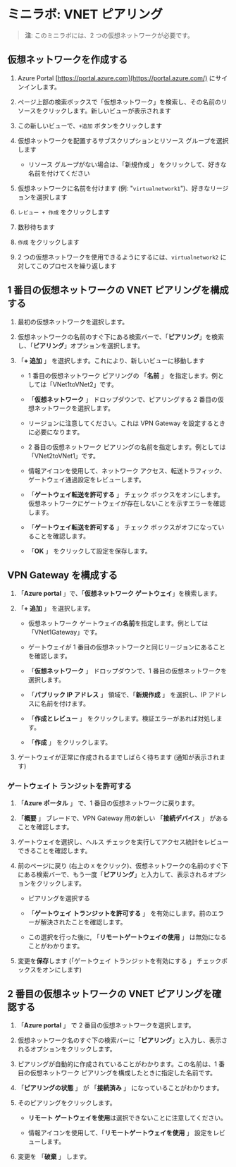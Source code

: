 ﻿# ミニラボ: VNET ピアリング

> **注**: このミニラボには、2 つの仮想ネットワークが必要です。

## 仮想ネットワークを作成する
1. Azure Portal [https://portal.azure.com](https://portal.azure.com/) にサインインします。

1. ページ上部の検索ボックスで「仮想ネットワーク」を検索し、その名前のリソースをクリックします。新しいビューが表示されます

1. この新しいビューで、`+追加` ボタンをクリックします

1. 仮想ネットワークを配置するサブスクリプションとリソース グループを選択します
    * リソース グループがない場合は、「新規作成 」 をクリックして、好きな名前を付けてください

1. 仮想ネットワークに名前を付けます (例: "`virtualnetwork1`")、好きなリージョンを選択します

1. `レビュー + 作成` をクリックします

1. 数秒待ちます

1. `作成` をクリックします

1. 2 つの仮想ネットワークを使用できるようにするには、`virtualnetwork2` に対してこのプロセスを繰り返します


## 1 番目の仮想ネットワークの VNET ピアリングを構成する

1. 最初の仮想ネットワークを選択します。 

1. 仮想ネットワークの名前のすぐ下にある検索バーで、「**ピアリング**」を検索し、「**ピアリング**」オプションを選択します。

1. 「**+ 追加** 」 を選択します。これにより、新しいビューに移動します

    + 1 番目の仮想ネットワーク ピアリングの 「**名前** 」 を指定します。例としては「VNet1toVNet2」です。 

    + 「**仮想ネットワーク** 」 ドロップダウンで、ピアリングする 2 番目の仮想ネットワークを選択します。 

    + リージョンに注意してください。これは VPN Gateway を設定するときに必要になります。 

    + 2 番目の仮想ネットワーク ピアリングの名前を指定します。例としては「VNet2toVNet1」です。 

    + 情報アイコンを使用して、ネットワーク アクセス、転送トラフィック、ゲートウェイ通過設定をレビューします。

    + 「**ゲートウェイ転送を許可する** 」 チェック ボックスをオンにします。仮想ネットワークにゲートウェイが存在しないことを示すエラーを確認します。 

    + 「**ゲートウェイ転送を許可する** 」 チェック ボックスがオフになっていることを確認します。

    + 「**OK** 」 をクリックして設定を保存します。

## VPN Gateway を構成する

1. 「**Azure portal** 」で、「**仮想ネットワーク ゲートウェイ**」を検索します。

1. 「**+ 追加** 」 を選択します。

    + 仮想ネットワーク ゲートウェイの**名前**を指定します。例としては「VNet1Gateway」です。

    + ゲートウェイが 1 番目の仮想ネットワークと同じリージョンにあることを確認します。

    + 「**仮想ネットワーク** 」 ドロップダウンで、1 番目の仮想ネットワークを選択します。

    + 「**パブリック IP アドレス** 」 領域で、「**新規作成** 」 を選択し、IP アドレスに名前を付けます。

    + 「**作成とレビュー** 」 をクリックします。検証エラーがあれば対処します。

    + 「**作成** 」 をクリックします。 

1. ゲートウェイが正常に作成されるまでしばらく待ちます (通知が表示されます)

### ゲートウェイト ランジットを許可する

1. 「**Azure ポータル** 」 で、1 番目の仮想ネットワークに戻ります。 

1. 「**概要** 」 ブレードで、VPN Gateway 用の新しい 「**接続デバイス** 」 があることを確認します。

1. ゲートウェイを選択し、ヘルス チェックを実行してアクセス統計をレビューできることを確認します。 

1. 前のページに戻り (右上の `X` をクリック)、仮想ネットワークの名前のすぐ下にある検索バーで、もう一度「**ピアリング**」と入力して、表示されるオプションをクリックします。

    + ピアリングを選択する 
    
    + 「**ゲートウェイ トランジットを許可する** 」 を有効にします。前のエラーが解決されたことを確認します。 

    + この選択を行った後に, 「**リモートゲートウェイの使用** 」 は無効になることがわかります。 

1. 変更を**保存**します (「ゲートウェイ トランジットを有効にする 」 チェックボックスをオンにします)

## 2 番目の仮想ネットワークの VNET ピアリングを確認する

1. 「**Azure portal** 」 で 2 番目の仮想ネットワークを選択します。 

1. 仮想ネットワーク名のすぐ下の検索バーに「**ピアリング**」と入力し、表示されるオプションをクリックします。

1. ピアリングが自動的に作成されていることがわかります。この名前は、1 番目の仮想ネットワーク ピアリングを構成したときに指定した名前です。 

1. 「**ピアリングの状態** 」 が 「**接続済み** 」 になっていることがわかります。

1. そのピアリングをクリックします。

    + **リモート ゲートウェイを使用**は選択できないことに注意してください。

    + 情報アイコンを使用して、「**リモートゲートウェイを使用** 」 設定をレビューします。

1. 変更を 「**破棄** 」 します。 

 
